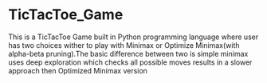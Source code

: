 # TicTacToe_Game
This is a TicTacToe Game built in Python programming language where user has two choices wither to play with Minimax or Optimize Minimax(with alpha-beta pruning).The basic difference between two is simple minimax uses deep exploration which checks all possible moves results in a slower approach then Optimized Minimax version 
